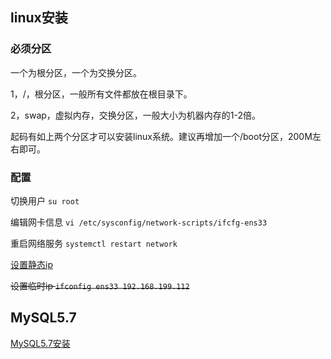## linux安装
### 必须分区
一个为根分区，一个为交换分区。

1，/，根分区，一般所有文件都放在根目录下。

2，swap，虚拟内存，交换分区，一般大小为机器内存的1-2倍。

起码有如上两个分区才可以安装linux系统。建议再增加一个/boot分区，200M左右即可。

### 配置
切换用户 `su root`

编辑网卡信息 `vi /etc/sysconfig/network-scripts/ifcfg-ens33`

重启网络服务 `systemctl restart network`

[设置静态ip](https://blog.csdn.net/zhaoyoulin2016/article/details/80441353)

~~设置临时ip `ifconfig ens33 192.168.199.112`~~

## MySQL5.7
[MySQL5.7安装](https://blog.csdn.net/WYA1993/article/details//88890883)





  
   










